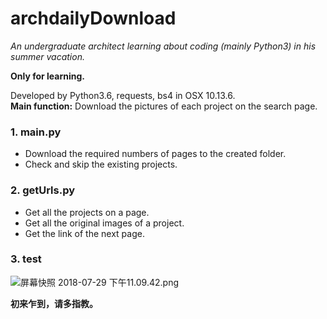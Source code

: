 # archdailyDownload
*An undergraduate architect learning about coding (mainly Python3) in his summer vacation.*<br>

**Only for learning.**<br>

Developed by Python3.6, requests, bs4 in OSX 10.13.6.<br>
**Main function:** Download the pictures of each project on the search page.<br>
### 1. main.py<br>
* Download the required numbers of pages to the created folder.<br>
* Check and skip the existing projects.<br>
### 2. getUrls.py<br>
* Get all the projects on a page.<br>
* Get all the original images of a project.<br>
* Get the link of the next page.<br>
### 3. test<br>
![屏幕快照 2018-07-29 下午11.09.42.png](https://i.loli.net/2018/07/29/5b5dd8f8bf5c2.png)

**初来乍到，请多指教。**
